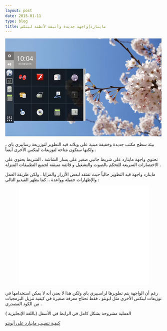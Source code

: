 ```yaml
---
layout: post 
date: 2015-01-11
type: blog
title: ماينارد|واجهة جديدة وأنيقة لأنظمة لينكس
---
```


![صورة لواجهة ماينارد على أنظمة لينكس](/assets/maynard.png "صورة لواجهة ماينارد على أنظمة لينكس")

بيئة سطح مكتب جديدة وخفيفة مبنية على ويلاند قيد التطوير لتوزريعة رسابيري باي ، ولكنها ستكون متاحة لتوزيعات لينكس الأخرى أيضاً .

تحتوي واجهة ماينارد على شريط جانبي صغير على يسار الشاشة ، الشريط يحتوي على الاختصارات السريعة للتحكم بالصوت والتشغيل و قائمة منبثقة لجميع التطبيقات المنزلة .

ماينارد واجهة قيد التطوير حالياً حيث تفتقد لبعض الأزرار والمزايا . ولكن طريقة العمل والإظهارات جميلة وواعدة .. كما يظهر الفيديو التالي :

 <center><iframe allowfullscreen="" frameborder="0" height="315" src="//www.youtube.com/embed/irrv8OA30Bs" width="420"></iframe></center>

                       
رغم أن الواجهة يتم تطويرها لراسبيري باي ولكن هذا لا يعني أنه لا يمكن استخدامها في توزيعات لينكس الأخرى مثل ابونتو ، فقط تحتاج معرفة صغيرة في كيفية تنزيل البرمجيات من الكود المصدري .

العملية مشروحة بشكل كامل في الرابط في الأسفل (باللغة الإنجليزية )

[كيفية تنصيب ماينارد على أبونتو](https://github.com/raspberrypi/maynard/wiki/Develop-on-a-computer)

